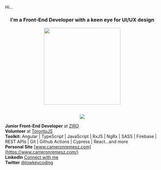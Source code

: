 Hi...

<h3 align="center">I'm a Front-End Developer with a keen eye for UI/UX design</h3>

<div align="center">
   <img src="https://github.com/lowkeycode/lowkeycode/assets/59005164/612034d9-15d4-4572-af61-0b431e474638" width="250px" height="250px"/>
</div>
<br/>

<p align="center">
   <img src="https://skillicons.dev/icons?i=angular,js,ts,react" />
</p>

**Junior Front-End Developer** at [ZIRO](https://github.com/Stack8)<br/>
**Volunteer** at [TorontoJS](https://github.com/torontojs/torontojs.com)<br/>
**Toolkit:**  Angular | TypeScript | JavaScript | RxJS | NgRx | SASS | Firebase | REST APIs | Git | Github Actions | Cypress | React...and more<br/>
**Personal Site** [www.cameronremesz.com](https://www.cameronremesz.com/)<br/>
**LinkedIn** [Connect with me](https://www.linkedin.com/in/cameron-remesz/)<br/>
**Twitter** [@lowkeycoding](https://twitter.com/lowkeycoding)<br/>
